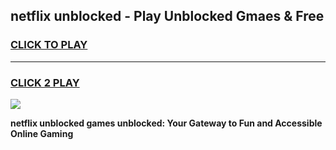 
## netflix unblocked - Play Unblocked Gmaes & Free
<h3>
<a href="https://premium.freeplayer.one?title=netflix_unblocked&ref=20F">CLICK TO PLAY</a></h3>
<hr>

<h3>
<a href="https://premium.freeplayer.one?title=netflix_unblocked&ref=20F">CLICK 2 PLAY</a>
  
</h3>

<a href="https://premium.freeplayer.one?title=netflix_unblocked&ref=20F/"><img src="https://clearcache.store/games.png"></a>


**netflix unblocked games unblocked: Your Gateway to Fun and Accessible Online Gaming**
